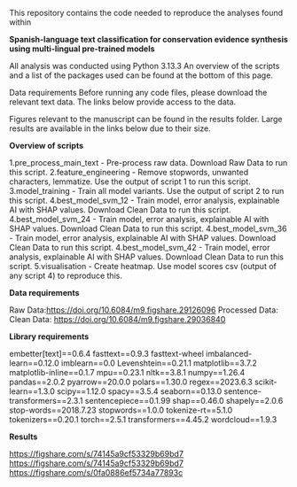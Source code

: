 This repository contains the code needed to reproduce the analyses found within

**Spanish-language text classification for conservation evidence synthesis using multi-lingual pre-trained models**

All analysis was conducted using Python 3.13.3
An overview of the scripts and a list of the packages used can be found at the bottom of this page.

Data requirements
Before running any code files, please download the relevant text data.
The links below provide access to the data.

Figures relevant to the manuscript can be found in the results folder.
Large results are available in the links below due to their size.

**Overview of scripts**

1.pre_process_main_text - Pre-process raw data. Download Raw Data to run this script.
2.feature_engineering - Remove stopwords, unwanted characters, lemmatize. Use the output of script 1 to run this script.
3.model_training - Train all model variants. Use the output of script 2 to run this script.
4.best_model_svm_12 -  Train model, error analysis, explainable AI with SHAP values. Download Clean Data to run this script.
4.best_model_svm_24 -  Train model, error analysis, explainable AI with SHAP values. Download Clean Data to run this script.
4.best_model_svm_36 -  Train model, error analysis, explainable AI with SHAP values. Download Clean Data to run this script.
4.best_model_svm_42 -  Train model, error analysis, explainable AI with SHAP values. Download Clean Data to run this script.
5.visualisation - Create heatmap. Use model scores csv (output of any script 4) to reproduce this. 

**Data requirements**

Raw Data:https://doi.org/10.6084/m9.figshare.29126096
Processed Data: 
Clean Data: https://doi.org/10.6084/m9.figshare.29036840

**Library requirements**

embetter[text]==0.6.4
fasttext==0.9.3
fasttext-wheel
imbalanced-learn==0.12.0
imblearn==0.0
Levenshtein==0.21.1
matplotlib==3.7.2
matplotlib-inline==0.1.7
mpu==0.23.1
nltk==3.8.1
numpy==1.26.4
pandas==2.0.2
pyarrow==20.0.0
polars==1.30.0
regex==2023.6.3
scikit-learn==1.3.0
scipy==1.12.0
spacy==3.5.4
seaborn==0.13.0
sentence-transformers==2.3.1
sentencepiece==0.1.99
shap==0.46.0
shapely==2.0.6
stop-words==2018.7.23
stopwords==1.0.0
tokenize-rt==5.1.0
tokenizers==0.20.1
torch==2.5.1
transformers==4.45.2
wordcloud==1.9.3

**Results**

https://figshare.com/s/74145a9cf53329b69bd7 
https://figshare.com/s/74145a9cf53329b69bd7
https://figshare.com/s/0fa0886ef5734a77893c
